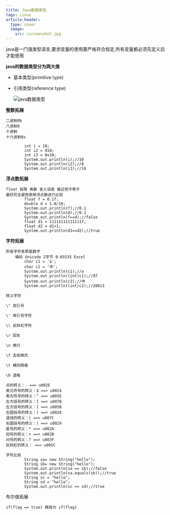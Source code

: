 ```yaml
---
title: Java数据类型
tags: Linux
article_header:
  type: cover
  image:
    src: /screenshot.jpg
---
```


java是一门强类型语言,要求变量的使用要严格符合规定,所有变量都必须先定义后才能使用

**java的数据类型分为两大类**

+ 基本类型(primitive type)

+ 引用类型(reference type)

  ![java数据类型](https://timgsa.baidu.com/timg?image&quality=80&size=b9999_10000&sec=1583656058442&di=b1755405bd36c07fc156f5031345ab24&imgtype=0&src=http%3A%2F%2Fp1.jquerycn.cn%2F111cn%2F3%2F0%2F1474650195_6131.jpg)

  

**整数拓展**

```
二进制0b
八进制0
十进制
十六进制0x

		int i = 10;
        int i2 = 010;
        int i3 = 0x10;
        System.out.println(i);//10
        System.out.println(i2);//8
        System.out.println(i3);//16
```

**浮点数拓展**

```
float 有限 离散 舍入误差 接近但不等于
最好完全避免使用浮点数进行比较
		float f = 0.1f;
        double d = 1.0/10;
        System.out.println(f);//0.1
        System.out.println(d);//0.1
        System.out.println(f==d);//false
        float d1 = 11111111111111f;
        float d2 = d1+1;
        System.out.println(d1==d2);//true
```



**字符拓展**

```
所有字符本质是数字
	编码 Unicode 2字节 0-65535 Excel
		char c1 = 'a';
        char c2 = '中';
        System.out.println(c1);//a
        System.out.println((int)c1);//97
        System.out.println(c2);//中
        System.out.println((int)c2);//20013
```

```
转义字符

\" 双引号

\' 单引号字符 

\\ 反斜杠字符 

\r 回车 

\n 换行 

\f 走纸换页 

\t 横向跳格 

\b 退格 

点的转义：. ==> u002E 
美元符号的转义：$ ==> u0024 
乘方符号的转义：^ ==> u005E 
左大括号的转义：{ ==> u007B 
左方括号的转义：[ ==> u005B 
左圆括号的转义：( ==> u0028 
竖线的转义：| ==> u007C 
右圆括号的转义：) ==> u0029 
星号的转义：* ==> u002A 
加号的转义：+ ==> u002B 
问号的转义：? ==> u003F 
反斜杠的转义： ==> u005C 

```

```
字符比较
        String sa= new String("hello");
        String sb= new String("hello");
        System.out.println(sa == sb);//false
        System.out.println(sa.equals(sb));//true
        String sc = "hello";
        String sd = "hello";
        System.out.println(sc == sd);//true
```

布尔值拓展

```
if(flag == true) 精简为 if(flag)
```

